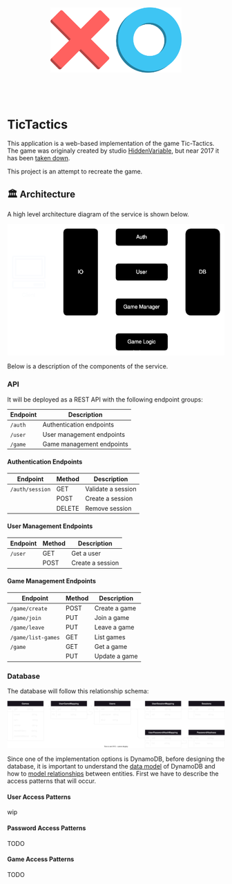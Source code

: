 <div style="text-align:center; margin: 100px;">
    <img src="documentation/resources/logo.png" alt=""/>
</div>

# TicTactics
This application is a web-based implementation of the game Tic-Tactics. The game was originaly created by studio [HiddenVariable](https://www.hiddenvariable.com/), but near 2017 it has been [taken down](https://www.hiddenvariable.com/tictactics/). 

This project is an attempt to recreate the game.

## 🏛️ Architecture

A high level architecture diagram of the service is shown below.

<div style="text-align: center;">
    <img src="documentation/resources/HighLevelArchitecture.svg" alt=""/>
</div>

Below is a description of the components of the service.

### API
It will be deployed as a REST API with the following endpoint groups:

| Endpoint | Description               |
|----------|---------------------------|
| `/auth`  | Authentication endpoints  |
| `/user`  | User management endpoints |
| `/game`  | Game management endpoints |

#### Authentication Endpoints

| Endpoint         | Method | Description        |
|------------------|------  |--------------------|
| `/auth/session`  | GET    | Validate a session |
|                  | POST   | Create a session   |
|                  | DELETE | Remove session     |

#### User Management Endpoints

| Endpoint | Method | Description      |
|----------|------  |------------------|
| `/user`  | GET    | Get a user       |
|          | POST   | Create a session |

#### Game Management Endpoints

| Endpoint           | Method | Description      |
|--------------------|--------|------------------|
| `/game/create`     | POST   | Create a game    |
| `/game/join`       | PUT    | Join a game      |
| `/game/leave`      | PUT    | Leave a game     |
| `/game/list-games` | GET    | List games       |
| `/game`            | GET    | Get a game       |
|                    | PUT    | Update a game    |

### Database
The database will follow this relationship schema:

<div style="text-align: center;">
    <img src="documentation/resources/Database.svg" alt=""/>
</div>

Since one of the implementation options is DynamoDB, before designing the database, it is important to understand the [data model](https://docs.aws.amazon.com/amazondynamodb/latest/developerguide/HowItWorks.CoreComponents.html#HowItWorks.CoreComponents.DataModel) of DynamoDB and how to [model relationships](https://docs.aws.amazon.com/amazondynamodb/latest/developerguide/bp-modeling-nosql-B.html) between entities. First we have to describe the access patterns that will occur.

#### User Access Patterns
wip

#### Password Access Patterns
TODO

#### Game Access Patterns
TODO

